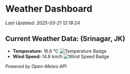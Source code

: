 
# Weather Dashboard

_Last Updated: 2025-03-21 12:18:24_

## Current Weather Data: (Srinagar, JK)
- **Temperature:** 16.6 °C ![Temperature Badge](https://img.shields.io/badge/Temperature-Low%20Temp-blue)
- **Wind Speed:** 14.8 km/h ![Wind Speed Badge](https://img.shields.io/badge/Wind%20Speed-Light%20Wind-blue)

*Powered by Open-Meteo API*
